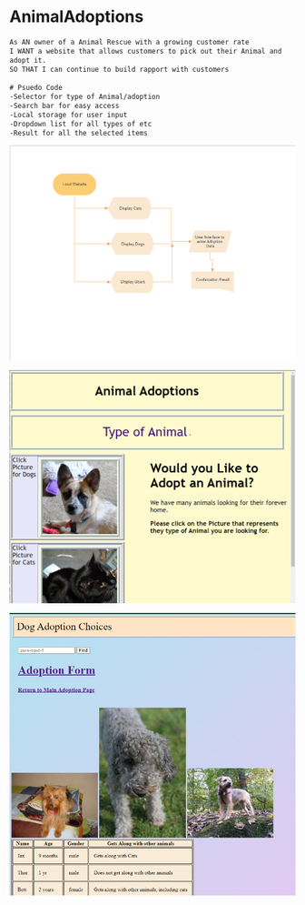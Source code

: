 # AnimalAdoptions
```
As AN owner of a Animal Rescue with a growing customer rate
I WANT a website that allows customers to pick out their Animal and adopt it.
SO THAT I can continue to build rapport with customers

# Psuedo Code
-Selector for type of Animal/adoption
-Search bar for easy access
-Local storage for user input
-Dropdown list for all types of etc
-Result for all the selected items
```
![Image of flowchart of Website](./assets/images/flowchart.png)

![Image of Website Main Page](./assets/images/mainpage.png)

![Image of website Dog Page](./assets/images/dogpage.png)


